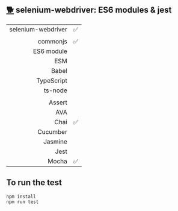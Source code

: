 ## [:dog2:](https://github.com/xgirma/e2e_test_recipes/tree/master/configuration/selenium-webdriver) selenium-webdriver: ES6 modules & jest

|   |  |
|---:|:---|
| selenium-webdriver | :white_check_mark: |
|   |   |
| commonjs  | :white_check_mark: |
| ES6 module  |  |
| ESM  |  |
| Babel  |  |
| TypeScript  |  |
| ts-node  |  |
|   |   |
| Assert  |   |
| AVA  |  |
| Chai  | :white_check_mark:  |
| Cucumber  |   |
| Jasmine  |  | 
| Jest  | | 
| Mocha  | :white_check_mark:  |

## To run the test

    npm install
    npm run test
